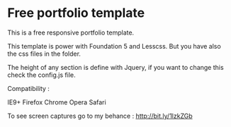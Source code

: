 Free portfolio template
=========

This is a free responsive portfolio template. 

This template is power with Foundation 5 and Lesscss. But you have also the css files in the folder.

The height of any section is define with Jquery, if you want to change this check the config.js file.  

Compatibility : 

IE9+ 
Firefox
Chrome
Opera
Safari

To see screen captures go to my behance : http://bit.ly/1lzkZGb
